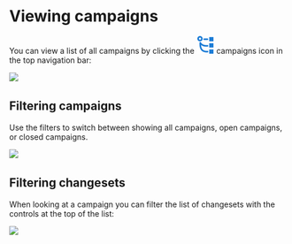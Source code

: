 # Viewing campaigns

You can view a list of all campaigns by clicking the <img src="../batch_changes-icon.svg" alt="Campaigns icon" /> campaigns icon in the top navigation bar:

<img src="https://storage.googleapis.com/sourcegraph-assets/docs/images/campaigns/campaigns_icon_in_menu.png" class="screenshot center">

## Filtering campaigns

Use the filters to switch between showing all campaigns, open campaigns, or closed campaigns.

<img src="https://storage.googleapis.com/sourcegraph-assets/docs/images/campaigns/viewing_batch_changes_filtering.png" class="screenshot center">

## Filtering changesets

When looking at a campaign you can filter the list of changesets with the controls at the top of the list:

<img src="https://storage.googleapis.com/sourcegraph-assets/docs/images/campaigns/viewing_batch_changes_filtering_changesets.png" class="screenshot center">
